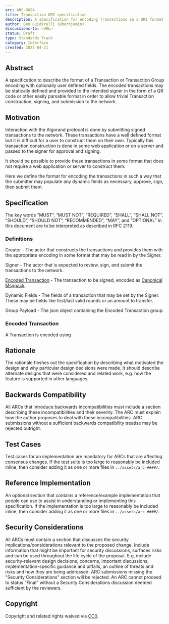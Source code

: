 ```yaml
---
arc: ARC-0024 
title: Transaction URI specification 
description: A specification for encoding Transactions in a URI format.
author: Ben Guidarelli (@barnjamin) 
discussions-to: <URL>
status: Draft
type: Standards Track
category: Interface
created: 2022-04-21
---
```


## Abstract

A specification to describe the format of a Transaction or Transaction Group encoding with optionally user defined fields. The encoded transactions may be statically defined and provided to the intended signer in the form of a QR code or other easily parsable format in order to allow trivial Transaction construction, signing, and submission to the network. 

## Motivation

Interaction with the Algorand protocol is done by submitting signed transactions to the network. These transactions have a well defined format but it is difficult for a user to construct them on their own. Typically this transaction construction is done in some web application or on a server and passed to the signer for approval and signing.

It should be possible to provide these transactions in some format that does not require a web application or server to construct them. 

Here we define the format for encoding the transactions in such a way that the submitter may populate any dynamic fields as necessary, approve, sign, then submit them.


## Specification
The key words “MUST”, “MUST NOT”, “REQUIRED”, “SHALL”, “SHALL NOT”, “SHOULD”, “SHOULD NOT”, “RECOMMENDED”, “MAY”, and “OPTIONAL” in this document are to be interpreted as described in RFC 2119.

### Definitions

Creator - The actor that constructs the transactions and provides them with the appropriate encoding in some format that may be read in by the Signer.

Signer - The actor that is expected to review, sign, and submit the transactions to the network.

[Encoded Transaction](#encoded-transaction) - The transaction to be signed, encoded as [Canonical Msgpack](https://github.com/algorandfoundation/specs/blob/85e6db1fdbdef00aa232c75199e10dc5fe9498f6/dev/crypto.md#canonical-msgpack).

Dynamic Fields - The fields of a transaction that may be set by the Signer. These may be fields like first/last valid rounds or an amount to transfer. 

Group Payload - The json object containing the Encoded Transaction group.


### Encoded Transaction

A Transaction is encoded using 



## Rationale

The rationale fleshes out the specification by describing what motivated the design and why particular design decisions were made. It should describe alternate designs that were considered and related work, e.g. how the feature is supported in other languages.

## Backwards Compatibility

All ARCs that introduce backwards incompatibilities must include a section describing these incompatibilities and their severity. The ARC must explain how the author proposes to deal with these incompatibilities. ARC submissions without a sufficient backwards compatibility treatise may be rejected outright.

## Test Cases
Test cases for an implementation are mandatory for ARCs that are affecting consensus changes.  If the test suite is too large to reasonably be included inline, then consider adding it as one or more files in `../assets/arc-####/`.

## Reference Implementation
An optional section that contains a reference/example implementation that people can use to assist in understanding or implementing this specification.  If the implementation is too large to reasonably be included inline, then consider adding it as one or more files in `../assets/arc-####/`.

## Security Considerations
All ARCs must contain a section that discusses the security implications/considerations relevant to the proposed change. Include information that might be important for security discussions, surfaces risks and can be used throughout the life cycle of the proposal. E.g. include security-relevant design decisions, concerns, important discussions, implementation-specific guidance and pitfalls, an outline of threats and risks and how they are being addressed. ARC submissions missing the "Security Considerations" section will be rejected. An ARC cannot proceed to status "Final" without a Security Considerations discussion deemed sufficient by the reviewers.

## Copyright
Copyright and related rights waived via [CC0](https://creativecommons.org/publicdomain/zero/1.0/).